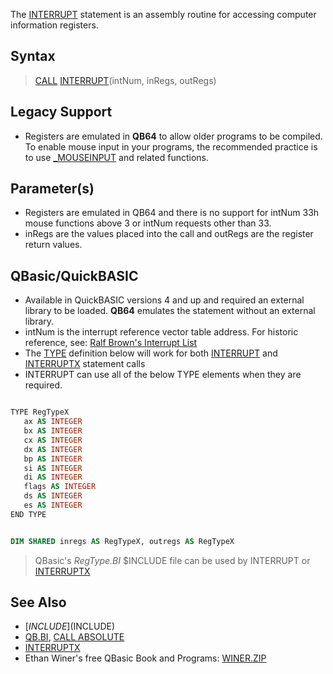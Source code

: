 The [INTERRUPT](INTERRUPT) statement is an assembly routine for accessing computer information registers.

## Syntax

> [CALL](CALL) [INTERRUPT](INTERRUPT)(intNum, inRegs, outRegs)

## Legacy Support

* Registers are emulated in **QB64** to allow older programs to be compiled. To enable mouse input in your programs, the recommended practice is to use [_MOUSEINPUT](_MOUSEINPUT) and related functions.

## Parameter(s)

* Registers are emulated in QB64 and there is no support for intNum 33h mouse functions above 3 or intNum requests other than 33.
* inRegs are the values placed into the call and outRegs are the register return values.

## QBasic/QuickBASIC

* Available in QuickBASIC versions 4 and up and required an external library to be loaded. <!-- Command line: QB.EXE /L in QB4.5 --> **QB64** emulates the statement without an external library.
* intNum is the interrupt reference vector table address. For historic reference, see: [Ralf Brown's Interrupt List](http://www.ctyme.com/intr/cat.htm)
* The [TYPE](TYPE) definition below will work for both [INTERRUPT](INTERRUPT) and [INTERRUPTX](INTERRUPTX) statement calls
* INTERRUPT can use all of the below TYPE elements when they are required.

```vb

TYPE RegTypeX
   ax AS INTEGER
   bx AS INTEGER
   cx AS INTEGER
   dx AS INTEGER
   bp AS INTEGER
   si AS INTEGER
   di AS INTEGER
   flags AS INTEGER
   ds AS INTEGER
   es AS INTEGER
END TYPE 

```

```vb

DIM SHARED inregs AS RegTypeX, outregs AS RegTypeX

```

> QBasic's *RegType.BI* $INCLUDE file can be used by INTERRUPT or [INTERRUPTX](INTERRUPTX)

## See Also

* [$INCLUDE]($INCLUDE)
* [QB.BI](QB.BI), [CALL ABSOLUTE](CALL-ABSOLUTE)
* [INTERRUPTX](INTERRUPTX)
* Ethan Winer's free QBasic Book and Programs: [WINER.ZIP](http://www.ethanwiner.com/fullmoon.html)
